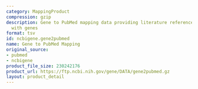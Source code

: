 ```yaml
---
category: MappingProduct
compression: gzip
description: Gene to PubMed mapping data providing literature references associated
  with genes
format: tsv
id: ncbigene.gene2pubmed
name: Gene to PubMed Mapping
original_source:
- pubmed
- ncbigene
product_file_size: 230242176
product_url: https://ftp.ncbi.nih.gov/gene/DATA/gene2pubmed.gz
layout: product_detail
---
```

